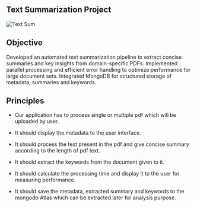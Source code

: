 
## Text Summarization Project

![Text Sum](https://github.com/user-attachments/assets/55caa3e0-e400-477f-af4b-86d878d90e11)

## Objective

Developed an automated text summarization pipeline to extract concise summaries and key insights from domain-specific PDFs. Implemented parallel processing and efficient error handling to optimize performance for large document sets. Integrated MongoDB for structured storage of metadata, summaries and keywords.

## Principles

- Our application has to process single or multiple pdf which will be uploaded by user.

- It should display the metadata to the user interface.

- It should process the text present in the pdf and give concise summary according to the length of pdf text.

- It should extract the keywords from the document given to it.

- It should calculate the processing time and display it to the user for measuring performance.

- It should save the metadata, extracted summary and keywords to the mongodb Atlas which can be extracted later for analysis purpose.
